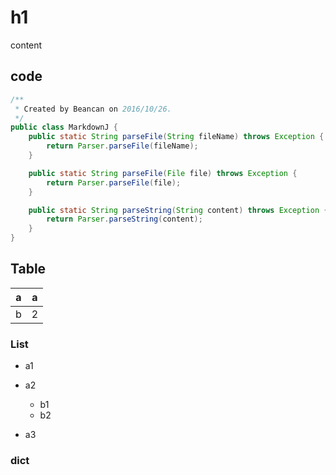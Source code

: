 # h1

content

## code

```java
/**
 * Created by Beancan on 2016/10/26.
 */
public class MarkdownJ {
    public static String parseFile(String fileName) throws Exception {
        return Parser.parseFile(fileName);
    }

    public static String parseFile(File file) throws Exception {
        return Parser.parseFile(file);
    }

    public static String parseString(String content) throws Exception {
        return Parser.parseString(content);
    }
}
```

## Table

|a|a
|---| ---
|b|2

### List

 - a1
 - a2
 
   - b1
   - b2
 - a3


### dict

[A]: [bbbbb]
[B]: [bbbbb]
[C]: [bbbbb]